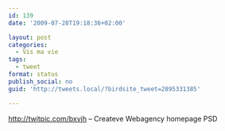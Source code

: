 ```yaml
---
id: 139
date: '2009-07-28T19:18:36+02:00'

layout: post
categories:
  - Vis ma vie
tags:
  - tweet
format: status
publish_social: no
guid: 'http://tweets.local/?birdsite_tweet=2895331385'

---
```


http://twitpic.com/bxvjh – Createve Webagency homepage PSD